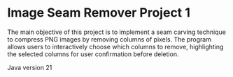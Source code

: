 # Image Seam Remover Project 1

The main objective of this project is to implement a seam carving technique to compress PNG images by removing columns of pixels. The program allows users to interactively choose which columns to remove, highlighting the selected columns for user confirmation before deletion.

Java version 21
